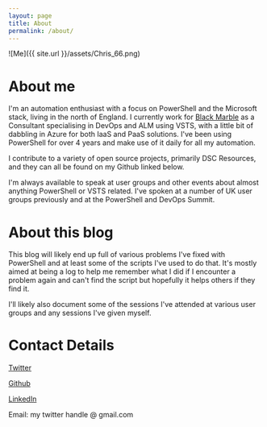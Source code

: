 ```yaml
---
layout: page
title: About
permalink: /about/
---
```


![Me]({{ site.url }}/assets/Chris_66.png)

# About me #

I'm an automation enthusiast with a focus on PowerShell and the Microsoft stack, living in the north of England. I currently work for [Black Marble](https://www.blackmarble.com) as a Consultant specialising in DevOps and ALM using VSTS, with a little bit of dabbling in Azure for both IaaS and PaaS solutions. I've been using PowerShell for over 4 years and make use of it daily for all my automation.

I contribute to a variety of open source projects, primarily DSC Resources, and they can all be found on my Github linked below.

I'm always available to speak at user groups and other events about almost anything PowerShell or VSTS related. I've spoken at a number of UK user groups previously and at the PowerShell and DevOps Summit.

# About this blog #

This blog will likely end up full of various problems I've fixed with PowerShell and at least some of the scripts I've used to do that. It's mostly aimed at being a log to help me remember what I did if I encounter a problem again and can't find the script but hopefully it helps others if they find it.

I'll likely also document some of the sessions I've attended at various user groups and any sessions I've given myself.

# Contact Details #

[Twitter](https://twitter.com/HalbaradKenafin)

[Github](https://github.com/ChrisLGardner)

[LinkedIn](https://www.linkedin.com/in/chris-gardner-7b907681/)

Email: my twitter handle @ gmail.com
